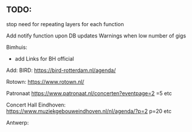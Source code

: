 
## TODO:
stop need for repeating layers for each function

Add notify function upon DB updates
Warnings when low number of gigs

Bimhuis:
 - add Links for BH official


Add:
 BIRD:
 https://bird-rotterdam.nl/agenda/

 Rotown:
 https://www.rotown.nl/


 Patronaat
 https://www.patronaat.nl/concerten?eventpage=2
 =5 etc


 Concert Hall Eindhoven:
 https://www.muziekgebouweindhoven.nl/nl/agenda/?p=2
 p=20 etc



 Antwerp:

